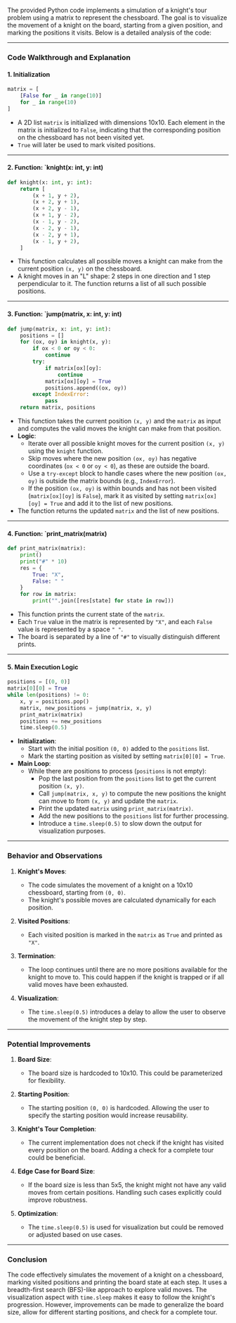 The provided Python code implements a simulation of a knight's tour problem using a matrix to represent the chessboard. The goal is to visualize the movement of a knight on the board, starting from a given position, and marking the positions it visits. Below is a detailed analysis of the code:

---

### **Code Walkthrough and Explanation**

#### **1. Initialization**
```python
matrix = [
    [False for _ in range(10)]
    for _ in range(10)
]
```
- A 2D list `matrix` is initialized with dimensions 10x10. Each element in the matrix is initialized to `False`, indicating that the corresponding position on the chessboard has not been visited yet.
- `True` will later be used to mark visited positions.

---

#### **2. Function: `knight(x: int, y: int)**
```python
def knight(x: int, y: int):
    return [
        (x + 1, y + 2),
        (x + 2, y + 1),
        (x + 2, y - 1),
        (x + 1, y - 2),
        (x - 1, y - 2),
        (x - 2, y - 1),
        (x - 2, y + 1),
        (x - 1, y + 2),
    ]
```
- This function calculates all possible moves a knight can make from the current position `(x, y)` on the chessboard.
- A knight moves in an "L" shape: 2 steps in one direction and 1 step perpendicular to it. The function returns a list of all such possible positions.

---

#### **3. Function: `jump(matrix, x: int, y: int)**
```python
def jump(matrix, x: int, y: int):
    positions = []
    for (ox, oy) in knight(x, y):
        if ox < 0 or oy < 0:
            continue
        try:
            if matrix[ox][oy]:
                continue
            matrix[ox][oy] = True
            positions.append((ox, oy))
        except IndexError:
            pass
    return matrix, positions
```
- This function takes the current position `(x, y)` and the `matrix` as input and computes the valid moves the knight can make from that position.
- **Logic**:
  - Iterate over all possible knight moves for the current position `(x, y)` using the `knight` function.
  - Skip moves where the new position `(ox, oy)` has negative coordinates (`ox < 0` or `oy < 0`), as these are outside the board.
  - Use a `try-except` block to handle cases where the new position `(ox, oy)` is outside the matrix bounds (e.g., `IndexError`).
  - If the position `(ox, oy)` is within bounds and has not been visited (`matrix[ox][oy]` is `False`), mark it as visited by setting `matrix[ox][oy] = True` and add it to the list of new positions.
- The function returns the updated `matrix` and the list of new positions.

---

#### **4. Function: `print_matrix(matrix)**
```python
def print_matrix(matrix):
    print()
    print("#" * 10)
    res = {
        True: "X",
        False: " "
    }
    for row in matrix:
        print("".join([res[state] for state in row]))
```
- This function prints the current state of the `matrix`.
- Each `True` value in the matrix is represented by `"X"`, and each `False` value is represented by a space `" "`.
- The board is separated by a line of `"#"` to visually distinguish different prints.

---

#### **5. Main Execution Logic**
```python
positions = [(0, 0)]
matrix[0][0] = True
while len(positions) != 0:
    x, y = positions.pop()
    matrix, new_positions = jump(matrix, x, y)
    print_matrix(matrix)
    positions += new_positions
    time.sleep(0.5)
```
- **Initialization**:
  - Start with the initial position `(0, 0)` added to the `positions` list.
  - Mark the starting position as visited by setting `matrix[0][0] = True`.
- **Main Loop**:
  - While there are positions to process (`positions` is not empty):
    - Pop the last position from the `positions` list to get the current position `(x, y)`.
    - Call `jump(matrix, x, y)` to compute the new positions the knight can move to from `(x, y)` and update the `matrix`.
    - Print the updated `matrix` using `print_matrix(matrix)`.
    - Add the new positions to the `positions` list for further processing.
    - Introduce a `time.sleep(0.5)` to slow down the output for visualization purposes.

---

### **Behavior and Observations**
1. **Knight's Moves**:
   - The code simulates the movement of a knight on a 10x10 chessboard, starting from `(0, 0)`.
   - The knight's possible moves are calculated dynamically for each position.

2. **Visited Positions**:
   - Each visited position is marked in the `matrix` as `True` and printed as `"X"`.

3. **Termination**:
   - The loop continues until there are no more positions available for the knight to move to. This could happen if the knight is trapped or if all valid moves have been exhausted.

4. **Visualization**:
   - The `time.sleep(0.5)` introduces a delay to allow the user to observe the movement of the knight step by step.

---

### **Potential Improvements**
1. **Board Size**:
   - The board size is hardcoded to 10x10. This could be parameterized for flexibility.

2. **Starting Position**:
   - The starting position `(0, 0)` is hardcoded. Allowing the user to specify the starting position would increase reusability.

3. **Knight's Tour Completion**:
   - The current implementation does not check if the knight has visited every position on the board. Adding a check for a complete tour could be beneficial.

4. **Edge Case for Board Size**:
   - If the board size is less than 5x5, the knight might not have any valid moves from certain positions. Handling such cases explicitly could improve robustness.

5. **Optimization**:
   - The `time.sleep(0.5)` is used for visualization but could be removed or adjusted based on use cases.

---

### **Conclusion**
The code effectively simulates the movement of a knight on a chessboard, marking visited positions and printing the board state at each step. It uses a breadth-first search (BFS)-like approach to explore valid moves. The visualization aspect with `time.sleep` makes it easy to follow the knight's progression. However, improvements can be made to generalize the board size, allow for different starting positions, and check for a complete tour.